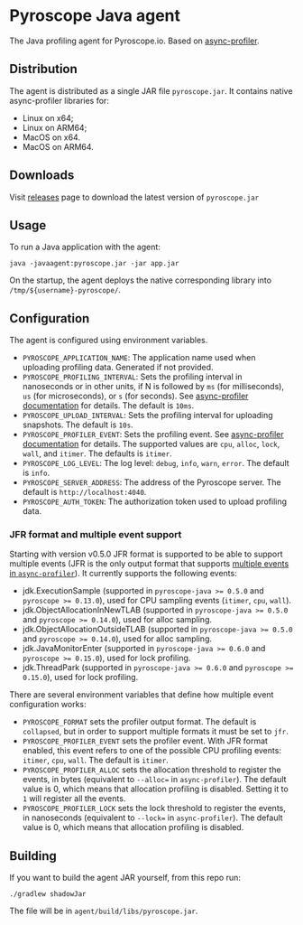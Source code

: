 # Pyroscope Java agent

The Java profiling agent for Pyroscope.io. Based on [async-profiler](https://github.com/jvm-profiling-tools/async-profiler).

## Distribution

The agent is distributed as a single JAR file `pyroscope.jar`. It contains native async-profiler libraries for:
- Linux on x64;
- Linux on ARM64;
- MacOS on x64.
- MacOS on ARM64.

## Downloads

Visit [releases](https://github.com/pyroscope-io/pyroscope-java/releases) page to download the latest version of `pyroscope.jar`

## Usage

To run a Java application with the agent:
```shell
java -javaagent:pyroscope.jar -jar app.jar
```

On the startup, the agent deploys the native corresponding library into `/tmp/${username}-pyroscope/`.

## Configuration

The agent is configured using environment variables.

- `PYROSCOPE_APPLICATION_NAME`: The application name used when uploading profiling data. Generated if not provided.
- `PYROSCOPE_PROFILING_INTERVAL`: Sets the profiling interval in nanoseconds or in other units, if N is followed by `ms` (for milliseconds), `us` (for microseconds), or `s` (for seconds). See [async-profiler documentation](https://github.com/jvm-profiling-tools/async-profiler) for details. The default is `10ms`.
- `PYROSCOPE_UPLOAD_INTERVAL`: Sets the profiling interval for uploading snapshots. The default is `10s`.
- `PYROSCOPE_PROFILER_EVENT`: Sets the profiling event. See [async-profiler documentation](https://github.com/jvm-profiling-tools/async-profiler) for details. The supported values are `cpu`, `alloc`, `lock`, `wall`, and `itimer`. The defaults is `itimer`.
- `PYROSCOPE_LOG_LEVEL`: The log level: `debug`, `info`, `warn`, `error`. The default is `info`.
- `PYROSCOPE_SERVER_ADDRESS`: The address of the Pyroscope server. The default is `http://localhost:4040`.
- `PYROSCOPE_AUTH_TOKEN`: The authorization token used to upload profiling data.

### JFR format and multiple event support

Starting with version v0.5.0 JFR format is supported to be able to support multiple events (JFR is the only output format that supports [multiple events in `async-profiler`](https://github.com/jvm-profiling-tools/async-profiler#multiple-events)).
It currently supports the following events:
- jdk.ExecutionSample (supported in `pyroscope-java >= 0.5.0` and `pyroscope >= 0.13.0`), used for CPU sampling events (`itimer`, `cpu`, `wall`).
- jdk.ObjectAllocationInNewTLAB (supported in `pyroscope-java >= 0.5.0` and `pyroscope >= 0.14.0`), used for alloc sampling.
- jdk.ObjectAllocationOutsideTLAB (supported in `pyroscope-java >= 0.5.0` and `pyroscope >= 0.14.0`), used for alloc sampling.
- jdk.JavaMonitorEnter (supported in `pyroscope-java >= 0.6.0` and `pyroscope >= 0.15.0`), used for lock profiling.
- jdk.ThreadPark (supported in `pyroscope-java >= 0.6.0` and `pyroscope >= 0.15.0`), used for lock profiling.

There are several environment variables that define how multiple event configuration works:

- `PYROSCOPE_FORMAT` sets the profiler output format. The default is `collapsed`, but in order to support multiple formats it must be set to `jfr`.
- `PYROSCOPE_PROFILER_EVENT` sets the profiler event. With JFR format enabled, this event refers to one of the possible CPU profiling events: `itimer`, `cpu`, `wall`. The default is `itimer`.
- `PYROSCOPE_PROFILER_ALLOC` sets the allocation threshold to register the events, in bytes (equivalent to `--alloc=` in `async-profiler`). The default value is 0, which means that allocation profiling is disabled. Setting it to `1` will register all the events.
- `PYROSCOPE_PROFILER_LOCK` sets the lock threshold to register the events, in nanoseconds (equivalent to `--lock=` in `async-profiler`). The default value is 0, which means that allocation profiling is disabled.

## Building

If you want to build the agent JAR yourself, from this repo run:

```shell
./gradlew shadowJar
```

The file will be in `agent/build/libs/pyroscope.jar`.
